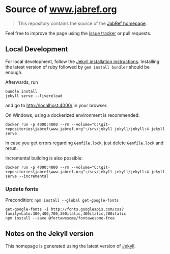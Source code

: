 # Source of www.jabref.org

> This repository contains the source of the [JabRef homepage](https://www.jabref.org/).

Feel free to improve the page using the [issue tracker](https://github.com/JabRef/www.jabref.org/issues) or pull requests.

## Local Development

For local development, follow the [Jekyll installation instructions](https://jekyllrb.com/docs/installation/).
Installing the latest version of ruby followed by `gem install bundler` should be enough.

Afterwards, run

```terminal
bundle install
jekyll serve --livereload
```

and go to <http://localhost:4000/> in your browser.

On Windows, using a dockerized environment is recommended:

```terminal
docker run -p 4000:4000 --rm --volume="C:\git-repositories\jabref\www.jabref.org":/srv/jekyll jekyll/jekyll:4 jekyll serve
```

In case you get errors regarding `Gemfile.lock`, just delete `Gemfile.lock` and rerun.

Incremental building is also possible:

```terminal
docker run -p 4000:4000 --rm --volume="C:\git-repositories\jabref\www.jabref.org":/srv/jekyll jekyll/jekyll:4 jekyll serve --incremental
```

### Update fonts

Precondition: `npm install --global get-google-fonts`

```terminal
get-google-fonts -i http://fonts.googleapis.com/css?family=Lato:300,400,700,300italic,400italic,700italic
npm install --save @fortawesome/fontawesome-free
```

## Notes on the Jekyll version

This homepage is generated using the latest version of [Jekyll](https://jekyllrb.com/).

